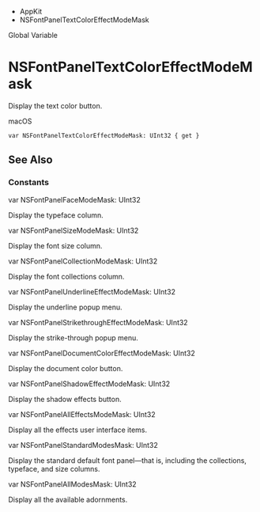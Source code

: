 

- AppKit
-  NSFontPanelTextColorEffectModeMask 

Global Variable

# NSFontPanelTextColorEffectModeMask

Display the text color button.

macOS

``` source
var NSFontPanelTextColorEffectModeMask: UInt32 { get }
```

## See Also

### Constants

var NSFontPanelFaceModeMask: UInt32

Display the typeface column.

var NSFontPanelSizeModeMask: UInt32

Display the font size column.

var NSFontPanelCollectionModeMask: UInt32

Display the font collections column.

var NSFontPanelUnderlineEffectModeMask: UInt32

Display the underline popup menu.

var NSFontPanelStrikethroughEffectModeMask: UInt32

Display the strike-through popup menu.

var NSFontPanelDocumentColorEffectModeMask: UInt32

Display the document color button.

var NSFontPanelShadowEffectModeMask: UInt32

Display the shadow effects button.

var NSFontPanelAllEffectsModeMask: UInt32

Display all the effects user interface items.

var NSFontPanelStandardModesMask: UInt32

Display the standard default font panel—that is, including the collections, typeface, and size columns.

var NSFontPanelAllModesMask: UInt32

Display all the available adornments.

